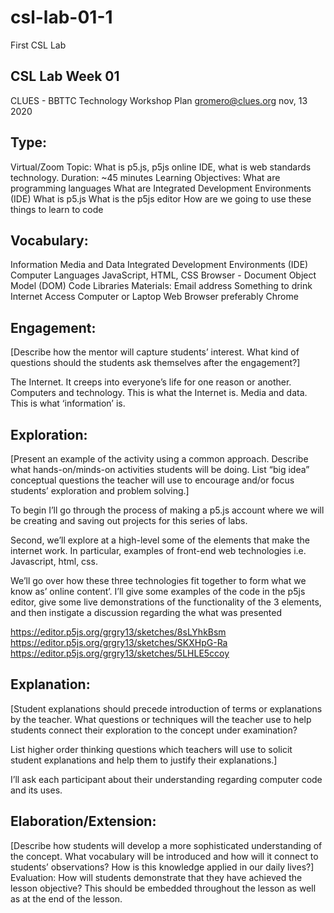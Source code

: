 # csl-lab-01-1
First CSL Lab 

## CSL Lab Week 01

CLUES - BBTTC
Technology Workshop Plan
gromero@clues.org
nov, 13 2020

## Type:
Virtual/Zoom
Topic:
What is p5.js, p5js online IDE, what is web standards technology. 
Duration: 
~45 minutes
Learning Objectives:
What are programming languages
What are Integrated Development Environments (IDE)
What is p5.js
What is the p5js editor
How are we going to use these things to learn to code

## Vocabulary:
Information
Media and Data
Integrated Development Environments (IDE)
Computer Languages
JavaScript, HTML, CSS
Browser - Document Object Model (DOM) 
Code Libraries
Materials:
Email address
Something to drink
Internet Access
Computer or Laptop
Web Browser preferably Chrome

## Engagement:
[Describe how the mentor will capture students’ interest.
What kind of questions should the students ask themselves after the engagement?]

The Internet. It creeps into everyone’s life for one reason or another.
Computers and technology. This is what the Internet is. 
Media and data. This is what ‘information’ is.

## Exploration:
[Present an example of the activity using a common approach. 
Describe what hands-on/minds-on activities students will be doing.
List “big idea” conceptual questions the teacher will use to encourage and/or focus students’ exploration and problem solving.]

To begin I’ll go through the process of making a p5.js account where we will be creating and saving out projects for this series of labs.

Second, we’ll explore at a high-level some of the elements that make the internet work. In particular, examples of front-end web technologies i.e. Javascript, html, css.

We’ll go over how these three technologies fit together to form what we know as’ online content’. I’ll give some examples of the code in the p5js editor, give some live demonstrations of the functionality of the 3 elements, and then instigate a discussion regarding the what was presented

https://editor.p5js.org/grgry13/sketches/8sLYhkBsm
https://editor.p5js.org/grgry13/sketches/SKXHpG-Ra
https://editor.p5js.org/grgry13/sketches/5LHLE5ccoy

## Explanation:
[Student explanations should precede introduction of terms or explanations by the teacher. What questions or techniques will the teacher use to help students connect their exploration to the concept under examination?
 
List higher order thinking questions which teachers will use to solicit student explanations and help them to justify their explanations.]

I’ll ask each participant about their understanding regarding computer code and its  uses.

## Elaboration/Extension:
[Describe how students will develop a more sophisticated understanding of the concept.
What vocabulary will be introduced and how will it connect to students’ observations?
How is this knowledge applied in our daily lives?]
Evaluation:
How will students demonstrate that they have achieved the lesson objective?
This should be embedded throughout the lesson as well as at the end of the lesson.

